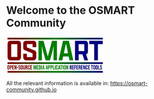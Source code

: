 # Welcome to the OSMART Community

<img src="/assets/images/osmart.png" height="100" /> 

All the relevant information is available in: https://osmart-community.github.io

